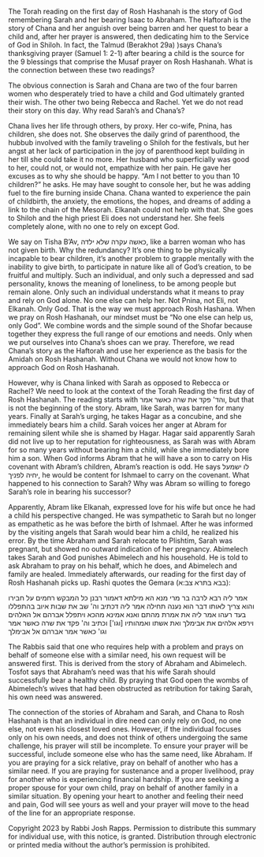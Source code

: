 The Torah reading on the first day of Rosh Hashanah is the story of God remembering Sarah and her bearing Isaac to Abraham. The Haftorah is the story of Chana and her anguish over being barren and her quest to bear a child and, after her prayer is answered, then dedicating him to the Service of God in Shiloh. In fact, the Talmud (Berakhot 29a) )says Chana’s thanksgiving prayer (Samuel 1: 2-1) after bearing a child is the source for the 9 blessings that comprise the Musaf prayer on Rosh Hashanah. What is the connection between these two readings? 

The obvious connection is Sarah and Chana are two of the four barren women who desperately tried to have a child and God ultimately granted their wish. The other two being Rebecca and Rachel. Yet we do not read their story on this day. Why read Sarah’s and Chana’s?

Chana lives her life through others, by proxy. Her co-wife, Pnina, has children, she does not. She observes the daily grind of parenthood, the hubbub involved with the family traveling o Shiloh for the festivals, but her angst at her lack of participation in the joy of parenthood kept building in her till she could take it no more. Her husband who superficially was good to her, could not, or would not, empathize with her pain. He gave her excuses as to why she should be happy. “Am I not better to you than 10 children?” he asks. He may have sought to console her, but he was adding fuel to the fire burning inside Chana. Chana wanted to experience the pain of childbirth, the anxiety, the emotions, the hopes, and dreams of adding a link to the chain of the Mesorah. Elkanah could not help with that. She goes to Shiloh and the high priest Eli does not understand her. She feels completely alone, with no one to rely on except God. 

We say on Tisha B’Av, כאשה עקרה שלא ילדה, like a barren woman who has not given birth. Why the redundancy? It’s one thing to be physically incapable to bear children, it’s another problem to grapple mentally with the inability to give birth, to participate in nature like all of God’s creation, to be fruitful and multiply. Such an individual, and only such a depressed and sad personality, knows the meaning of loneliness, to be among people but remain alone. Only such an individual understands what it means to pray and rely on God alone. No one else can help her. Not Pnina, not Eli, not Elkanah. Only God. That is the way we must approach Rosh Hashana. When we pray on Rosh Hashanah, our mindset must be “No one else can help us, only God”. We combine words and the simple sound of the Shofar because together they express the full range of our emotions and needs. Only when we put ourselves into Chana’s shoes can we pray. Therefore, we read Chana’s story as the Haftorah and use her experience as the basis for the Amidah on Rosh Hashanah. Without Chana we would not know how to approach God on Rosh Hashanah.

However, why is Chana linked with Sarah as opposed to Rebecca or Rachel? We need to look at the context of the Torah Reading the first day of Rosh Hashanah. The reading starts with והד' פקד את שרה כאשר אמר, but that is not the beginning of the story. Abram, like Sarah, was barren for many years. Finally at Sarah’s urging, he takes Hagar as a concubine, and she immediately bears him a child. Sarah voices her anger at Abram for remaining silent while she is shamed by Hagar. Hagar said apparently Sarah did not live up to her reputation for righteousness, as Sarah was with Abram for so many years without bearing him a child, while she immediately bore him a son. When God informs Abram that he will have a son to carry on His covenant with Abram’s children, Abram’s reaction is odd. He says לו ישמעל יחיה לפניך, he would be content for Ishmael to carry on the covenant. What happened to his connection to Sarah? Why was Abram so willing to forego Sarah’s role in bearing his successor? 

Apparently, Abram like Elkanah, expressed love for his wife but once he had a child his perspective changed. He was sympathetic to Sarah but no longer as empathetic as he was before the birth of Ishmael. After he was informed by the visiting angels that Sarah would bear him a child, he realized his error. By the time Abraham and Sarah relocate to Plishtim, Sarah was pregnant, but showed no outward indication of her pregnancy. Abimelech takes Sarah and God punishes Abimelech and his household. He is told to ask Abraham to pray on his behalf, which he does, and Abimelech and family are healed. Immediately afterwards, our reading for the first day of Rosh Hashanah picks up. Rashi quotes the Gemara (בבא בתרא צב:א):

אמר ליה רבא לרבה בר מרי מנא הא מילתא דאמור רבנן כל המבקש רחמים על חבירו והוא צריך לאותו דבר הוא נענה תחילה אמר ליה דכתיב וה' שב את שבות איוב בהתפללו בעד רעהו אמר ליה את אמרת מהתם ואנא אמינא מהכא ויתפלל אברהם אל האלהים וירפא אלהים את אבימלך ואת אשתו ואמהותיו [וגו'] וכתיב וה' פקד את שרה כאשר אמר וגו' כאשר אמר אברהם אל אבימלך

The Rabbis said that one who requires help with a problem and prays on behalf of someone else with a similar need, his own request will be answered first. This is derived from the story of Abraham and Abimelech. Tosfot says that Abraham’s need was that his wife Sarah should successfully bear a healthy child. By praying that God open the wombs of Abimelech’s wives that had been obstructed as retribution for taking Sarah, his own need was answered.

The connection of the stories of Abraham and Sarah, and Chana to Rosh Hashanah is that an individual in dire need can only rely on God, no one else, not even his closest loved ones. However, if the individual focuses only on his own needs, and does not think of others undergoing the same challenge, his prayer will still be incomplete. To ensure your prayer will be successful, include someone else who has the same need, like Abraham. If you are praying for a sick relative, pray on behalf of another who has a similar need. If you are praying for sustenance and a proper livelihood, pray for another who is experiencing financial hardship. If you are seeking a proper spouse for your own child, pray on behalf of another family in a similar situation.  By opening your heart to another and feeling their need and pain, God will see yours as well and your prayer will move to the head of the line for an appropriate response.

Copyright 2023 by Rabbi Josh Rapps. Permission to distribute this summary for individual use, with this notice, is granted. Distribution through electronic or printed media without the author’s permission is prohibited.

